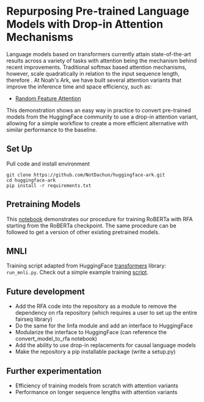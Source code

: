 # Repurposing Pre-trained Language Models with Drop-in Attention Mechanisms

Language models based on transformers currently attain state-of-the-art results across a variety of tasks with attention being the mechanism behind recent improvements. Traditional softmax based attention mechanisms, however, scale quadratically in relation to the input sequence length, therefore . At Noah's Ark, we have built several attention variants that improve the inference time and space efficiency, such as:
- [Random Feature Attention](https://arxiv.org/abs/2103.02143)

This demonstration shows an easy way in practice to convert pre-trained models from the HuggingFace community to use a drop-in attention variant, allowing for a simple workflow to  create a more efficient alternative with similar performance to the baseline.

## Set Up
Pull code and install environment
```
git clone https://github.com/NotDachun/huggingface-ark.git
cd huggingface-ark
pip install -r requirements.txt
```

## Pretraining Models
This [notebook](https://github.com/NotDachun/huggingface-ark/blob/main/convert_model_to_RFA.ipynb) demonstrates our procedure for training RoBERTa with RFA starting from the RoBERTa checkpoint. The same procedure can be followed to get a version of other existing pretrained models.

## MNLI
Training script adapted from HuggingFace [transformers](https://github.com/huggingface/transformers) library: `run_mnli.py`. Check out a simple example training [script](https://github.com/NotDachun/huggingface-ark/blob/main/train_roberta_wiki2.sh).

## Future development
- Add the RFA code into the repository as a module to remove the dependency on rfa repository (which requires a user to set up the entire fairseq library)
- Do the same for the linfa module and add an interface to HuggingFace
- Modularize the interface to HuggingFace (can reference the convert_model_to_rfa notebook)
- Add the ability to use drop-in replacements for causal language models
- Make the repository a pip installable package (write a setup.py)

## Further experimentation
- Efficiency of training models from scratch with attention variants
- Performance on longer sequence lengths with attention variants


